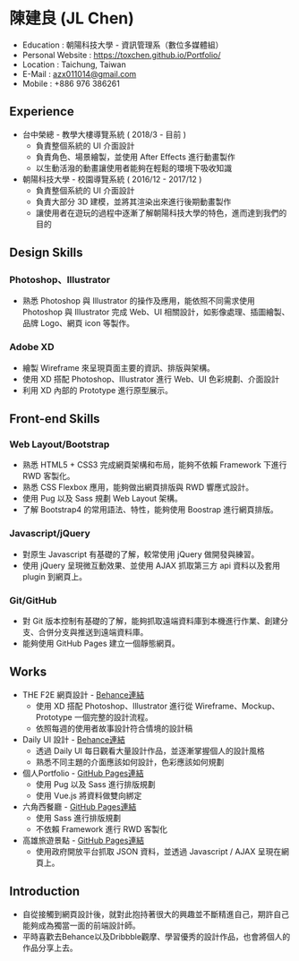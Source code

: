 # 陳建良 (JL Chen)
* Education : 朝陽科技大學 - 資訊管理系（數位多媒體組）
* Personal Website : https://toxchen.github.io/Portfolio/
* Location : Taichung, Taiwan
* E-Mail : azx011014@gmail.com
* Mobile : +886 976 386261
## Experience
* 台中榮總 - 教學大樓導覽系統 ( 2018/3 - 目前 )
  * 負責整個系統的 UI 介面設計
  * 負責角色、場景繪製，並使用 After Effects 進行動畫製作
  * 以生動活潑的動畫讓使用者能夠在輕鬆的環境下吸收知識
* 朝陽科技大學 - 校園導覽系統 ( 2016/12 - 2017/12 )
  * 負責整個系統的 UI 介面設計
  * 負責大部分 3D 建模，並將其渲染出來進行後期動畫製作
  * 讓使用者在遊玩的過程中逐漸了解朝陽科技大學的特色，進而達到我們的目的
## Design Skills
### Photoshop、Illustrator
* 熟悉 Photoshop 與 Illustrator 的操作及應用，能依照不同需求使用 Photoshop 與 Illustrator 完成 Web、UI 相關設計，如影像處理、插圖繪製、品牌 Logo、網頁 icon 等製作。
### Adobe XD
* 繪製 Wireframe 來呈現頁面主要的資訊、排版與架構。
* 使用 XD 搭配 Photoshop、Illustrator 進行 Web、UI 色彩規劃、介面設計
* 利用 XD 內部的 Prototype 進行原型展示。

## Front-end Skills
### Web Layout/Bootstrap
* 熟悉 HTML5 + CSS3 完成網頁架構和布局，能夠不依賴 Framework 下進行 RWD 客製化。
* 熟悉 CSS Flexbox 應用，能夠做出網頁排版與 RWD 響應式設計。
* 使用 Pug 以及 Sass 規劃 Web Layout 架構。
* 了解 Bootstrap4 的常用語法、特性，能夠使用 Boostrap 進行網頁排版。
### Javascript/jQuery
* 對原生 Javascript 有基礎的了解，較常使用 jQuery 做開發與練習。
* 使用 jQuery 呈現微互動效果、並使用 AJAX 抓取第三方 api 資料以及套用 plugin 到網頁上。
### Git/GitHub
* 對 Git 版本控制有基礎的了解，能夠抓取遠端資料庫到本機進行作業、創建分支、合併分支與推送到遠端資料庫。
* 能夠使用 GitHub Pages 建立一個靜態網頁。

## Works
* THE F2E 網頁設計 - [Behance連結](https://www.behance.net/gallery/67447679/THE-F2E-Challenge)
  * 使用 XD 搭配 Photoshop、Illustrator 進行從 Wireframe、Mockup、Prototype 一個完整的設計流程。
  * 依照每週的使用者故事設計符合情境的設計稿
* Daily UI 設計 - [Behance連結](https://www.behance.net/azx011014fa1e)
  * 透過 Daily UI 每日觀看大量設計作品，並逐漸掌握個人的設計風格
  * 熟悉不同主題的介面應該如何設計，色彩應該如何規劃
* 個人Portfolio - [GitHub Pages連結](https://toxchen.github.io/Portfolio/)
  * 使用 Pug 以及 Sass 進行排版規劃
  * 使用 Vue.js 將資料做雙向綁定
* 六角西餐廳 - [GitHub Pages連結](https://toxchen.github.io/HexRestaurant/)
  * 使用 Sass 進行排版規劃
  * 不依賴 Framework 進行 RWD 客製化
* 高雄旅遊景點 - [GitHub Pages連結](https://toxchen.github.io/KaohsiungTravel/)
  * 使用政府開放平台抓取 JSON 資料，並透過 Javascript / AJAX 呈現在網頁上。

## Introduction
* 自從接觸到網頁設計後，就對此抱持著很大的興趣並不斷精進自己，期許自己能夠成為獨當一面的前端設計師。
* 平時喜歡去Behance以及Dribbble觀摩、學習優秀的設計作品，也會將個人的作品分享上去。
